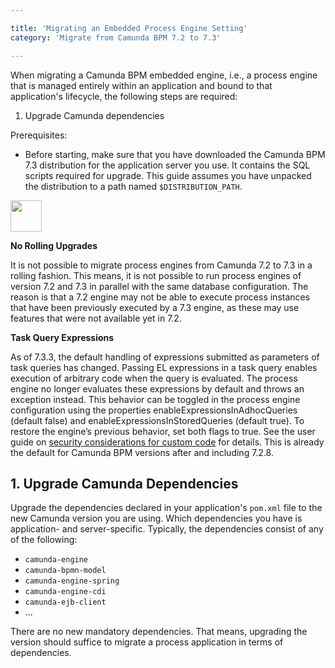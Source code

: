 ```yaml
---

title: 'Migrating an Embedded Process Engine Setting'
category: 'Migrate from Camunda BPM 7.2 to 7.3'

---
```


When migrating a Camunda BPM embedded engine, i.e., a process engine that is managed entirely within an application and bound to that application's lifecycle, the following steps are required:

1. Upgrade Camunda dependencies

Prerequisites:

* Before starting, make sure that you have downloaded the Camunda BPM 7.3 distribution for the application server you use. It contains the SQL scripts required for upgrade. This guide assumes you have unpacked the distribution to a path named `$DISTRIBUTION_PATH`.

<div class="alert alert-warning">
  <div class="row">
    <div class="col-md-1">
      <img src="ref:asset:/assets/img/welcome/real-life.png" height="50" />
    </div>
    <div class="col-md-11">
      <p><strong>No Rolling Upgrades</strong></p>
      <p>It is not possible to migrate process engines from Camunda 7.2 to 7.3 in a rolling fashion. This means, it is not possible to run process engines of version 7.2 and 7.3 in parallel with the same database configuration. The reason is that a 7.2 engine may not be able to execute process instances that have been previously executed by a 7.3 engine, as these may use features that were not available yet in 7.2.</p>
    </div>
  </div>
</div>

<div class="alert alert-warning">
  <p><strong>Task Query Expressions</strong></p>
  <p>
    As of 7.3.3, the default handling of expressions submitted as
    parameters of task queries has changed. Passing EL expressions in a
    task query enables execution of arbitrary code when the query is
    evaluated. The process engine no longer evaluates these expressions by
    default and throws an exception instead. This behavior can be toggled
    in the process engine configuration using the properties
    enableExpressionsInAdhocQueries (default false) and
    enableExpressionsInStoredQueries (default true). To restore the
    engine’s previous behavior, set both flags to true. See the user guide
    on  <a href="ref:/guides/user-guide/#process-engine-custom-code-and-security">security
    considerations for custom code</a> for details. This is already the
    default for Camunda BPM versions after and including 7.2.8.
  </p>
</div>

## 1. Upgrade Camunda Dependencies

Upgrade the dependencies declared in your application's `pom.xml` file to the new Camunda version you are using. Which dependencies you have is application- and server-specific. Typically, the dependencies consist of any of the following:

* `camunda-engine`
* `camunda-bpmn-model`
* `camunda-engine-spring`
* `camunda-engine-cdi`
* `camunda-ejb-client`
* ...

There are no new mandatory dependencies. That means, upgrading the version should suffice to migrate a process application in terms of dependencies.
